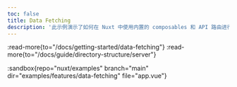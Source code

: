 ```yaml
---
toc: false
title: Data Fetching
description: '此示例演示了如何在 Nuxt 中使用内置的 composables 和 API 路由进行数据获取。'
---
```


:read-more{to="/docs/getting-started/data-fetching"}
:read-more{to="/docs/guide/directory-structure/server"}

:sandbox{repo="nuxt/examples" branch="main" dir="examples/features/data-fetching" file="app.vue"}
